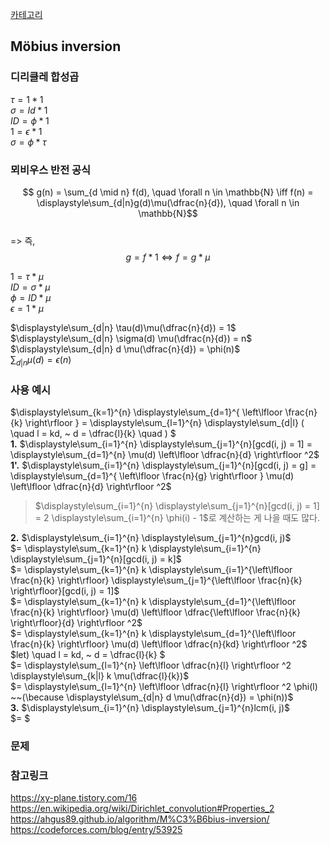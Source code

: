 [카테고리](/README.md)
## Möbius inversion
### 디리클레 합성곱
$\tau = 1 \ast 1$   
$\sigma = Id \ast 1$   
$ID = \phi \ast 1$   
$1 = \epsilon \ast 1$   
$\sigma = \phi \ast \tau$

### 뫼비우스 반전 공식
$$ g(n) = \sum_{d \mid n} f(d), \quad \forall n \in \mathbb{N} \iff f(n) = \displaystyle\sum_{d|n}g(d)\mu(\dfrac{n}{d}), \quad \forall n \in \mathbb{N}$$   
=> 즉, $$g = f \ast 1 \iff f = g \ast \mu $$   

$1 = \tau \ast \mu$   
$ID = \sigma \ast \mu$   
$\phi = ID \ast \mu$   
$\epsilon = 1 \ast \mu$   

$\displaystyle\sum_{d|n} \tau(d)\mu(\dfrac{n}{d}) = 1$   
$\displaystyle\sum_{d|n} \sigma(d) \mu(\dfrac{n}{d}) = n$   
$\displaystyle\sum_{d|n} d \mu(\dfrac{n}{d}) = \phi(n)$   
$\displaystyle\sum_{d|n} \mu(d) = \epsilon(n)$   

### 사용 예시

$\displaystyle\sum_{k=1}^{n} \displaystyle\sum_{d=1}^{ \left\lfloor \frac{n}{k} \right\rfloor } = \displaystyle\sum_{l=1}^{n} \displaystyle\sum_{d|l} ( \quad l = kd, ~ d = \dfrac{l}{k} \quad ) $   
__1.__ $\displaystyle\sum_{i=1}^{n} \displaystyle\sum_{j=1}^{n}[gcd(i, j) = 1] = \displaystyle\sum_{d=1}^{n} \mu(d) \left\lfloor \dfrac{n}{d} \right\rfloor ^2$   
__1'.__ $\displaystyle\sum_{i=1}^{n} \displaystyle\sum_{j=1}^{n}[gcd(i, j) = g] = \displaystyle\sum_{d=1}^{ \left\lfloor \frac{n}{g} \right\rfloor } \mu(d) \left\lfloor \dfrac{n}{d} \right\rfloor ^2$   
> $\displaystyle\sum_{i=1}^{n} \displaystyle\sum_{j=1}^{n}[gcd(i, j) = 1] = 2 \displaystyle\sum_{i=1}^{n} \phi(i) - 1$로 계산하는 게 나을 때도 많다.   

__2.__ $\displaystyle\sum_{i=1}^{n} \displaystyle\sum_{j=1}^{n}gcd(i, j)$   
$= \displaystyle\sum_{k=1}^{n} k \displaystyle\sum_{i=1}^{n} \displaystyle\sum_{j=1}^{n}[gcd(i, j) = k]$   
$= \displaystyle\sum_{k=1}^{n} k \displaystyle\sum_{i=1}^{\left\lfloor \frac{n}{k} \right\rfloor} \displaystyle\sum_{j=1}^{\left\lfloor \frac{n}{k} \right\rfloor}[gcd(i, j) = 1]$   
$= \displaystyle\sum_{k=1}^{n} k \displaystyle\sum_{d=1}^{\left\lfloor \frac{n}{k} \right\rfloor} \mu(d) \left\lfloor \dfrac{\left\lfloor \frac{n}{k} \right\rfloor}{d} \right\rfloor ^2$   
$= \displaystyle\sum_{k=1}^{n} k \displaystyle\sum_{d=1}^{\left\lfloor \frac{n}{k} \right\rfloor} \mu(d) \left\lfloor \dfrac{n}{kd} \right\rfloor ^2$   
$let) \quad l = kd, ~ d = \dfrac{l}{k} $   
$= \displaystyle\sum_{l=1}^{n} \left\lfloor \dfrac{n}{l} \right\rfloor ^2 \displaystyle\sum_{k|l} k \mu(\dfrac{l}{k})$   
$= \displaystyle\sum_{l=1}^{n} \left\lfloor \dfrac{n}{l} \right\rfloor ^2 \phi(l) ~~(\because \displaystyle\sum_{d|n} d \mu(\dfrac{n}{d}) = \phi(n))$   
__3.__ $\displaystyle\sum_{i=1}^{n} \displaystyle\sum_{j=1}^{n}lcm(i, j)$   
$= $   
<!-- TODO https://codeforces.com/blog/entry/53925 example 3.부터 추가  -->

### 문제
[]()

### 참고링크
https://xy-plane.tistory.com/16   
https://en.wikipedia.org/wiki/Dirichlet_convolution#Properties_2   
https://ahgus89.github.io/algorithm/M%C3%B6bius-inversion/   
https://codeforces.com/blog/entry/53925   